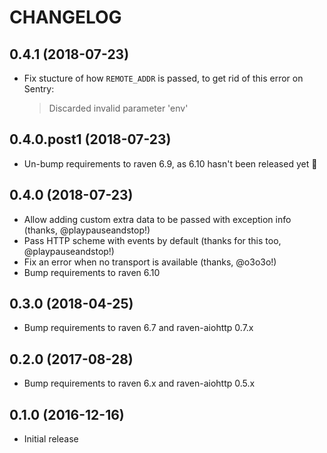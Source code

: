 # CHANGELOG

## 0.4.1 (2018-07-23)

- Fix stucture of how `REMOTE_ADDR` is passed, to get rid of this error on Sentry:
  > Discarded invalid parameter 'env'

## 0.4.0.post1 (2018-07-23)

- Un-bump requirements to raven 6.9, as 6.10 hasn't been released yet :see_no_evil:

## 0.4.0 (2018-07-23)

- Allow adding custom extra data to be passed with exception info (thanks, @playpauseandstop!)
- Pass HTTP scheme with events by default (thanks for this too, @playpauseandstop!)
- Fix an error when no transport is available (thanks, @o3o3o!)
- Bump requirements to raven 6.10

## 0.3.0 (2018-04-25)

- Bump requirements to raven 6.7 and raven-aiohttp 0.7.x

## 0.2.0 (2017-08-28)

- Bump requirements to raven 6.x and raven-aiohttp 0.5.x

## 0.1.0 (2016-12-16)

- Initial release
